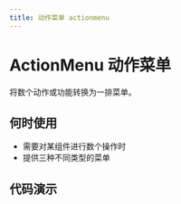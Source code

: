 ```yaml
---
title: 动作菜单 actionmenu
---
```


# ActionMenu 动作菜单
将数个动作或功能转换为一排菜单。

## 何时使用 
- 需要对某组件进行数个操作时
- 提供三种不同类型的菜单
## 代码演示
&nbsp;

<ClientOnly>
<template>
<code-box>
<template slot="demo">
  <action-menu :config="demo_one_config" />
</template>
<template slot="title">

## 基本使用

</template>
<template slot="desc">

基本的用法，将数个功能转换为按钮块，通过 `config` 配置按钮块各项属性

</template>
<template slot="code">

``` jsx
<template slot="demo">
  <action-menu :config="demo_one_config" />
</template>

export default {
  data () {
    demo_one_config: [
      { 
        label: '搜索',
        icon: 'search',
        data: { action: 'search' }
      },
      { 
        label: '重置',
        icon: 'redo',
        data: { action: 'reset' }
      },
      [
        { 
          icon: 'plus',
          label: '新增',
          data: { action: 'create' }
        },
        { 
          icon: 'edit',
          label: '编辑',
          data: { action: 'update' } 
        }
      ]
    ]
  }
}
```
</template>
</code-box>
&nbsp;
<code-box>
<template slot="demo">
  <action-menu compact :config="demo_two_config" />
</template>
<template slot="title">

## 紧凑型

</template>
<template slot="desc">

空间不足时的解决方案，使用`compact`设置紧凑型

</template>
<template slot="code">

``` jsx
<template slot="demo">
  <action-menu :config="demo_two_config" :compact="true" />
</template>

export default {
  data () {
    demo_two_config: [
      { 
        label: '搜索',
        icon: 'search',
        data: { action: 'search' }
      },
      { 
        label: '重置',
        icon: 'redo',
        data: { action: 'reset' }
      },
      [
        { 
          icon: 'plus',
          label: '新增',
          data: { action: 'create' }
        },
        { 
          icon: 'edit',
          label: '编辑',
          data: { action: 'update' } 
        }
      ]
    ]
  }
}
```
</template>
</code-box>
</template>
</ClientOnly>
&nbsp;
<code-box>
<template slot="demo">
  <action-menu :config="demo_three_config" type="link" />
  <action-menu :config="demo_three_config" :divider="false" type="link" />
</template>
<template slot="title">

## 分割线

</template>
<template slot="desc">

可以通过 `divider` 控制是否显示分割线

</template>
<template slot="code">

``` jsx
<template slot="demo">
  <action-menu :config="demo_three_config" type="link" />
</template>

export default {
  data () {
    demo_three_config: [
        { 
        label: '搜索',
        icon: 'search',
        data: { action: 'search' }
      },
      { 
        label: '重置',
        icon: 'redo',
        data: { action: 'reset' }
      },
      [
        { 
          icon: 'plus',
          label: '新增',
          data: { action: 'create' }
        },
        { 
          icon: 'edit',
          label: '编辑',
          data: { action: 'update' } 
        }
      ]
      ],
  }
}
```
</template>
</code-box>
&nbsp;
<code-box>
<template slot="demo">
  <action-menu :config="demo_four_config" @action="_action_four_config" />
</template>
<template slot="title">

## 组件回调事件

</template>
<template slot="desc">

捕获组件传来的 `action` 事件

</template>
<template slot="code">

``` jsx
<template slot="demo">
  <action-menu :config="demo_four_config" @action="_action_four_config" />
</template>

export default {
  data () {
    demo_four_config: [
        { 
        label: '搜索',
        icon: 'search',
        data: { action: 'search' }
      },
      { 
        label: '重置',
        icon: 'redo',
        data: { action: 'reset' }
      },
      [
        { 
          icon: 'plus',
          label: '新增',
          data: { action: 'create' }
        },
        { 
          icon: 'edit',
          label: '编辑',
          data: { action: 'update' } 
        }
      ]
      ]
  },
  methods: {
    /**
     * ---
     * @param {String} action 动作
     * @param {Object} data 数据
     * ---
     */
    _action_four_config({ data, action }) {
      console.log('data:', data)
      console.log('action:', action)
    }
  }
}
```
</template>
</code-box>
&nbsp;
<code-box>
<template slot="demo">
  <a-table :columns="columns_five_config" :dataSource="data_five_config" :pagination="false" />
</template>
<template slot="title">

## 适应表格内空间的菜单

</template>
<template slot="desc">

表格中的使用场景

</template>

<template slot="code">

``` jsx
<template slot="demo">
  <a-table :columns="columns_five_config" :dataSource="data_five_config" :pagination="false">
    <a slot="name" slot-scope="text" href="javascript:;">{{text}}</a>
  </a-table>
</template>

export default {
  data () {
    return {
      demo_five_config: [
        {
          label: '编辑',
          data: {
            action: 'update',
            data: 'This is a message of update'
          }
        },
        {
          label: '删除',
          data: {
            action: 'remove',
            data: 'This is a message of remove'
          }
        },
        [
          {
            label: '新增',
            buttonProps: {
              icon: 'plus'
            },
            data: {
              action: 'create',
              data: 'This is a message of create'
            }
          },
          {
            label: '编辑',
            buttonProps: {
              icon: 'edit'
            },
            data: {
              action: 'modify',
              data: 'This is a message of modify'
            }
          }
        ]
        ]
      ],
      columns_five_config: [
        {
          width: 22%,
          title: '姓名',
          dataIndex: 'name',
        },
        {
          width: 20%,
          title: '年龄',
          dataIndex: 'age',
        },
        {
          width: 23%,
          title: '活动范围',
          dataIndex: 'address',
        },
        {
          title: '操作',
          customRender: (text, data) => {
            return (
              <action-menu type="link" config={this.demo_five_config} />
            )
          }
        }
      ],
      data_five_config: [
        {
          key: '1',
          name: '莲',
          age: 17,
          address: '秀尽学园'
        },
        {
          key: '2',
          name: '祐介',
          age: 18,
          address: '公立洸星高校'
        },
        {
          key: '3',
          name: '武见',
          age: 26,
          address: '四轩茶屋'
        },
      ]
    }
  }
}
```
</template>
</code-box>
&nbsp;
<api-box>
<template slot="desc">

## props

参数 | 说明 | 类型 | 默认值
--|--|--|--
[config](#基本使用) | 动作菜单的配置数组 | array | ------
[compact](#紧凑型) | 是否为紧凑型 | boolean | false
[divider](#分割线) | 是否含有分割线 | boolean | true
[type](#适应表格内空间的菜单) | 设置菜单内按钮的类型，会被 `buttonProps` 中的 'type' 覆盖 | string | default

## events

名称 | 说明 | 回调参数 
--|--|--
[action](#事件) | 点击按钮后回调事件 | function({ data,action })

## config

参数 | 说明 | 类型 | 默认值
--|--|--|--
label | 按钮名称 | string | ------
buttonProps | 按钮 props, 其中 type 属性会覆盖组件的 `type` | [buttonProps](https://www.antdv.com/components/button) | [buttonProps](https://www.antdv.com/components/button)
data | 可以填入按钮对应的动作类型和要传递的数据 | object | ------

</template>
</api-box>

<script>
export default {
  data () {
    return {
      demo_one_config: [
        {
          label: '搜索',
          buttonProps: {
            icon: 'search', 
            type: 'primary'
          },
          data: {
            action: 'search',
            data: 'This is a message of search'
          }
        },
        {
          label: '重置',
          buttonProps: {
            icon: 'redo', 
            type: 'danger'
          },
          data: {
            action: 'reload',
            data: 'This is a message of reload'
          }
        },
        [
          {
            label: '新增',
            buttonProps: {
              icon: 'plus'
            },
            data: {
              action: 'create',
              data: 'This is a message of create'
            }
          },
          {
            label: '编辑',
            buttonProps: {
              icon: 'edit'
            },
            data: {
              action: 'modify',
              data: 'This is a message of modify'
            }
          }
        ]
      ],
      demo_two_config: [
        {
          label: '搜索',
          buttonProps: {
            icon: 'search', 
            type: 'primary'
          },
          data: {
            action: 'search',
            data: 'This is a message of search'
          }
        },
        {
          label: '重置',
          buttonProps: {
            icon: 'redo',
          },
          data: {
            action: 'reload',
            data: 'This is a message of reload'
          }
        },
        [
          {
            label: '新增',
            buttonProps: {
              icon: 'plus'
            },
            data: {
              action: 'create',
              data: 'This is a message of create'
            }
          },
          {
            label: '编辑',
            buttonProps: {
              icon: 'edit'
            },
            data: {
              action: 'modify',
              data: 'This is a message of modify'
            }
          }
        ]
      ],
      demo_three_config: [
        {
          label: '搜索',
          data: {
            action: 'search',
            data: 'This is a message of search'
          }
        },
        {
          label: '重置',
          data: {
            action: 'reload',
            data: 'This is a message of reload'
          }
        },
        [
          {
            label: '新增',
            buttonProps: {
              icon: 'plus'
            },
            data: {
              action: 'create',
              data: 'This is a message of create'
            }
          },
          {
            label: '编辑',
            buttonProps: {
              icon: 'edit'
            },
            data: {
              action: 'modify',
              data: 'This is a message of modify'
            }
          }
        ]
      ],
      demo_four_config: [
        {
          label: '搜索',
          buttonProps: {
            icon: 'search', 
            type: 'primary'
          },
          data: {
            action: 'search',
            data: 'This is a message of search'
          }
        },
        {
          label: '重置',
          buttonProps: {
            icon: 'redo', 
            type: 'danger'
          },
          data: {
            action: 'reload',
            data: 'This is a message of reload'
          }
        },
        [
          {
            label: '新增',
            buttonProps: {
              icon: 'plus'
            },
            data: {
              action: 'create',
              data: 'This is a message of create'
            }
          },
          {
            label: '编辑',
            buttonProps: {
              icon: 'edit'
            },
            data: {
              action: 'modify',
              data: 'This is a message of modify'
            }
          }
        ]
      ],
      demo_five_config: [
        {
          label: '编辑',
          data: {
            action: 'update',
            data: 'This is a message of update'
          }
        },
        {
          label: '删除',
          data: {
            action: 'remove',
            data: 'This is a message of remove'
          }
        },
        [
          {
            label: '新增',
            buttonProps: {
              icon: 'plus'
            },
            data: {
              action: 'create',
              data: 'This is a message of create'
            }
          },
          {
            label: '编辑',
            buttonProps: {
              icon: 'edit'
            },
            data: {
              action: 'modify',
              data: 'This is a message of modify'
            }
          }
        ]
      ],
      columns_five_config: [
        {
          title: '姓名',
          dataIndex: 'name',
        },
        { 
          title: '年龄',
          dataIndex: 'age',
        },
        {
          width: 180,
          title: '操作',
          customRender: (text, data) => {
            return (
              <action-menu type="link" config={this.demo_five_config} />
            )
          }
        }
      ],
      data_five_config: [
        {
          key: '1',
          name: '莲',
          age: 17
        },
        {
          key: '2',
          name: '祐介',
          age: 18
        },
        {
          key: '3',
          name: '武见',
          age: 26
        },
      ]
    }
  },
  methods: {
    _action_four_config({ data, action }) {
      console.log('data:', data)
      console.log('action:', action)
    }
  }
}
</script>

